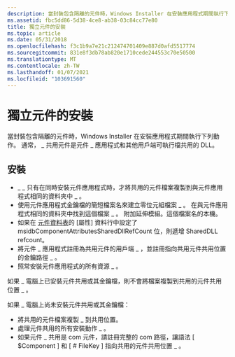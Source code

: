 ```yaml
---
description: 當封裝包含隔離的元件時，Windows Installer 在安裝應用程式期間執行下列動作。 通常， \_ 共用元件是元件 \_ 應用程式和其他用戶端可執行檔共用的 DLL。
ms.assetid: fbc5dd86-5d38-4ce8-ab38-03c84cc77e80
title: 獨立元件的安裝
ms.topic: article
ms.date: 05/31/2018
ms.openlocfilehash: f3c1b9a7e21c212474701409e887d0afd5517774
ms.sourcegitcommit: 831e8f3db78ab820e1710cede244553c70e50500
ms.translationtype: MT
ms.contentlocale: zh-TW
ms.lasthandoff: 01/07/2021
ms.locfileid: "103691560"
---
```

# <a name="installation-of-isolated-components"></a>獨立元件的安裝

當封裝包含隔離的元件時，Windows Installer 在安裝應用程式期間執行下列動作。 通常， \_ 共用元件是元件 \_ 應用程式和其他用戶端可執行檔共用的 DLL。

## <a name="installation"></a>安裝

-   \_ \_ 只有在同時安裝元件應用程式時，才將共用的元件檔案複製到與元件應用程式相同的資料夾中 \_ 。
-   使用元件應用程式金鑰檔的簡短檔案名來建立零位元組檔案 \_ 。 在與元件應用程式相同的資料夾中找到這個檔案 \_ 。 附加延伸模組。這個檔案名的本機。
-   如果在 [元件資料表](component-table.md)的 [屬性] 資料行中設定了 msidbComponentAttributesSharedDllRefCount 位，則遞增 SharedDLL refcount。
-   將元件 \_ 應用程式註冊為共用元件的用戶端 \_ ，並註冊指向共用元件共用位置的金鑰路徑 \_ 。
-   照常安裝元件應用程式的所有資源 \_ 。

如果 \_ 電腦上已安裝元件共用或其金鑰檔，則不會將檔案複製到共用的元件共用位置 \_ 。

如果 \_ 電腦上尚未安裝元件共用或其金鑰檔：

-   將共用的元件檔案複製 \_ 到共用位置。
-   處理元件共用的所有安裝動作 \_ 。
-   如果元件 \_ 共用是 com 元件，請註冊完整的 com 路徑，讓語法 \[ $Component \] 和 \[ \# FileKey \] 指向共用的元件共用位置 \_ 。

 

 



